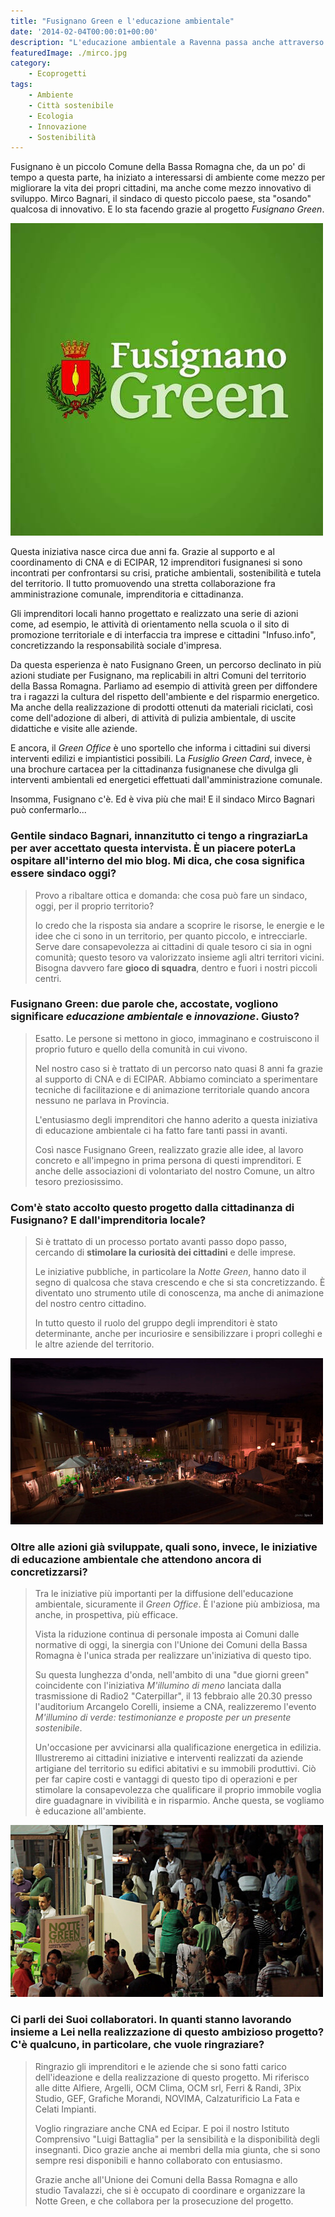 ```yaml
---
title: "Fusignano Green e l'educazione ambientale"
date: '2014-02-04T00:00:01+00:00'
description: "L'educazione ambientale a Ravenna passa anche attraverso eventi specifici. Un esempio è Fusignano Green, l'iniziativa di un piccolo paese del territorio romagnolo."
featuredImage: ./mirco.jpg
category:
    - Ecoprogetti
tags:
    - Ambiente
    - Città sostenibile
    - Ecologia
    - Innovazione
    - Sostenibilità
---
```


Fusignano è un piccolo Comune della Bassa Romagna che, da un po' di tempo a questa parte, ha iniziato a interessarsi di ambiente come mezzo per migliorare la vita dei propri cittadini, ma anche come mezzo innovativo di sviluppo.
Mirco Bagnari, il sindaco di questo piccolo paese, sta "osando" qualcosa di innovativo. E lo sta facendo grazie al progetto _Fusignano Green_.

![Fusignano Green](./fusignano-green.jpg)

Questa iniziativa nasce circa due anni fa. Grazie al supporto e al coordinamento di CNA e di ECIPAR, 12 imprenditori fusignanesi si sono incontrati per confrontarsi su crisi, pratiche ambientali, sostenibilità e tutela del territorio. Il tutto promuovendo una stretta collaborazione fra amministrazione comunale, imprenditoria e cittadinanza.

Gli imprenditori locali hanno progettato e realizzato una serie di azioni come, ad esempio, le attività di orientamento nella scuola o il sito di promozione territoriale e di interfaccia tra imprese e cittadini "Infuso.info", concretizzando la responsabilità sociale d'impresa.

Da questa esperienza è nato Fusignano Green, un percorso declinato in più azioni studiate per Fusignano, ma replicabili in altri Comuni del territorio della Bassa Romagna.
Parliamo ad esempio di attività green per diffondere tra i ragazzi la cultura del rispetto dell'ambiente e del risparmio energetico. Ma anche della realizzazione di prodotti ottenuti da materiali riciclati, così come dell'adozione di alberi, di attività di pulizia ambientale, di uscite didattiche e visite alle aziende.

E ancora, il _Green Office_ è uno sportello che informa i cittadini sui diversi interventi edilizi e impiantistici possibili. La _Fusiglio Green Card_, invece, è una brochure cartacea per la cittadinanza fusignanese che divulga gli interventi ambientali ed energetici effettuati dall'amministrazione comunale.

Insomma, Fusignano c'è. Ed è viva più che mai! E il sindaco Mirco Bagnari può confermarlo...

### Gentile sindaco Bagnari, innanzitutto ci tengo a ringraziarLa per aver accettato questa intervista. È un piacere poterLa ospitare all'interno del mio blog. Mi dica, che cosa significa essere sindaco oggi?

> Provo a ribaltare ottica e domanda: che cosa può fare un sindaco, oggi, per il proprio territorio?
>
> Io credo che la risposta sia andare a scoprire le risorse, le energie e le idee che ci sono in un territorio, per quanto piccolo, e intrecciarle. Serve dare consapevolezza ai cittadini di quale tesoro ci sia in ogni comunità; questo tesoro va valorizzato insieme agli altri territori vicini. Bisogna davvero fare **gioco di squadra**, dentro e fuori i nostri piccoli centri.

### Fusignano Green: due parole che, accostate, vogliono significare _educazione ambientale_ e _innovazione_. Giusto?

> Esatto. Le persone si mettono in gioco, immaginano e costruiscono il proprio futuro e quello della comunità in cui vivono.
>
> Nel nostro caso si è trattato di un percorso nato quasi 8 anni fa grazie al supporto di CNA e di ECIPAR. Abbiamo cominciato a sperimentare tecniche di facilitazione e di animazione territoriale quando ancora nessuno ne parlava in Provincia.
>
> L'entusiasmo degli imprenditori che hanno aderito a questa iniziativa di educazione ambientale ci ha fatto fare tanti passi in avanti.
>
> Così nasce Fusignano Green, realizzato grazie alle idee, al lavoro concreto e all'impegno in prima persona di questi imprenditori. E anche delle associazioni di volontariato del nostro Comune, un altro tesoro preziosissimo.

### Com'è stato accolto questo progetto dalla cittadinanza di Fusignano? E dall'imprenditoria locale?

> Si è trattato di un processo portato avanti passo dopo passo, cercando di **stimolare la curiosità dei cittadini** e delle imprese.
>
> Le iniziative pubbliche, in particolare la _Notte Green_, hanno dato il segno di qualcosa che stava crescendo e che si sta concretizzando. È diventato uno strumento utile di conoscenza, ma anche di animazione del nostro centro cittadino.
>
> In tutto questo il ruolo del gruppo degli imprenditori è stato determinante, anche per incuriosire e sensibilizzare i propri colleghi e le altre aziende del territorio.

![La Notte Green a Fusignano - Ravenna (Ph. 3PIX Studio)](./notte-green-1.jpg)

### Oltre alle azioni già sviluppate, quali sono, invece, le iniziative di educazione ambientale che attendono ancora di concretizzarsi?

> Tra le iniziative più importanti per la diffusione dell'educazione ambientale, sicuramente il _Green Office_. È l'azione più ambiziosa, ma anche, in prospettiva, più efficace.
>
> Vista la riduzione continua di personale imposta ai Comuni dalle normative di oggi, la sinergia con l'Unione dei Comuni della Bassa Romagna è l'unica strada per realizzare un'iniziativa di questo tipo.
>
> Su questa lunghezza d'onda, nell'ambito di una "due giorni green" coincidente con l'iniziativa _M'illumino di meno_ lanciata dalla trasmissione di Radio2 "Caterpillar", il 13 febbraio alle 20.30 presso l'auditorium Arcangelo Corelli, insieme a CNA, realizzeremo l'evento _M'illumino di verde: testimonianze e proposte per un presente sostenibile_.
>
> Un'occasione per avvicinarsi alla qualificazione energetica in edilizia. Illustreremo ai cittadini iniziative e interventi realizzati da aziende artigiane del territorio su edifici abitativi e su immobili produttivi. Ciò per far capire costi e vantaggi di questo tipo di operazioni e per stimolare la consapevolezza che qualificare il proprio immobile voglia dire guadagnare in vivibilità e in risparmio. Anche questa, se vogliamo è educazione all'ambiente.

![La Notte Green a Fusignano - Ravenna (Ph. 3PIX Studio)](./notte-green-2.jpg)

### Ci parli dei Suoi collaboratori. In quanti stanno lavorando insieme a Lei nella realizzazione di questo ambizioso progetto? C'è qualcuno, in particolare, che vuole ringraziare?

> Ringrazio gli imprenditori e le aziende che si sono fatti carico dell'ideazione e della realizzazione di questo progetto. Mi riferisco alle ditte Alfiere, Argelli, OCM Clima, OCM srl, Ferri & Randi, 3Pix Studio, GEF, Grafiche Morandi, NOVIMA, Calzaturificio La Fata e Celati Impianti.
>
> Voglio ringraziare anche CNA ed Ecipar. E poi il nostro Istituto Comprensivo "Luigi Battaglia" per la sensibilità e la disponibilità degli insegnanti. Dico grazie anche ai membri della mia giunta, che si sono sempre resi disponibili e hanno collaborato con entusiasmo.
>
> Grazie anche all'Unione dei Comuni della Bassa Romagna e allo studio Tavalazzi, che si è occupato di coordinare e organizzare la Notte Green, e che collabora per la prosecuzione del progetto.

